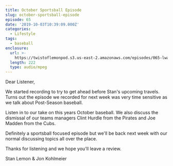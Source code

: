 ```yaml
---
title: October Sportsball Episode
slug: october-sportsball-episode
episode: 65
date: '2019-10-03T10:39:09.000Z'
categories:
  - Lifestyle
tags:
  - baseball
enclosure:
  url: >-
    https://twistoflemonpod.s3.us-east-2.amazonaws.com/episodes/065-lwatol-20191003.mp3
  length: 222
  type: audio/mpeg
---
```


Dear Listener,

We started recording to try to get ahead before Stan's upcoming travels. Turns out the episode we recorded for next week was very time sensitive as we talk about Post-Season baseball.

Listen in to our take on this years October baseball. We also discuss the dismissal of our teams managers Clint Hurdle from the Pirates and Joe Madden from the Cubs.

Definitely a sportsball focused episode but we'll be back next week with our normal discussing topics all over the place.

Thanks for listening and we hope you'll leave a review.

Stan Lemon & Jon Kohlmeier

